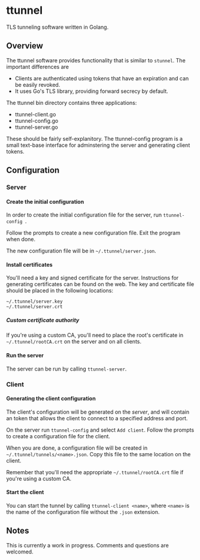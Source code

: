 ttunnel
=======

TLS tunneling software written in Golang.

## Overview

The ttunnel software provides functionality that is similar to
`stunnel`. The important differences are

* Clients are authenticated using tokens that have an expiration and
  can be easily revoked. 
* It uses Go's TLS library, providing forward secrecy by default. 

The ttunnel bin directory contains three applications:

* ttunnel-client.go
* ttunnel-config.go
* ttunnel-server.go

These should be fairly self-explanitory. The ttunnel-config program is
a small text-base interface for adminstering the server and
generating client tokens.

## Configuration

### Server

#### Create the initial configuration

In order to create the initial configuration file for the server, run
`ttunnel-config `.

Follow the prompts to create a new configuration file. Exit the
program when done.

The new configuration file will be in `~/.ttunnel/server.json`.

#### Install certificates

You'll need a key and signed certificate for the server. Instructions
for generating certificates can be found on the web. The key and
certificate file should be placed in the following locations:

```
~/.ttunnel/server.key
~/.ttunnel/server.crt
```

##### Custom certificate authority

If you're using a custom CA, you'll need to place the root's
certificate in `~/.ttunnel/rootCA.crt` on the server and on all
clients.

#### Run the server

The server can be run by calling `ttunnel-server`. 

### Client

#### Generating the client configuration

The client's configuration will be generated on the *server*, and will
contain an token that allows the client to connect to a specified
address and port.

On the server run `ttunnel-config` and select `Add client`. Follow the
prompts to create a configuration file for the client. 

When you are done, a configuration file will be created in
`~/.ttunnel/tunnels/<name>.json`. Copy this file to the same location
on the client. 

Remember that you'll need the appropriate `~/.ttunnel/rootCA.crt` file
if you're using a custom CA.

#### Start the client

You can start the tunnel by calling `ttunnel-client <name>`, where
`<name>` is the name of the configuration file without the `.json`
extension.

## Notes

This is currently a work in progress. Comments and questions are
welcomed.